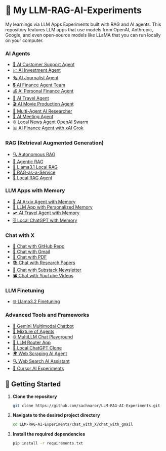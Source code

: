 

# 🌟 My LLM-RAG-AI-Experiments
My learnings via LLM Apps Experiments built with RAG and AI agents. This repository features LLM apps that use models from OpenAI, Anthropic, Google, and even open-source models like LLaMA that you can run locally on your computer.


### AI Agents
- [💼 AI Customer Support Agent](https://github.com/sachnaror/LLM-RAG-AI-Experiments/tree/main/ai_agent/ai_customer_support_agent)
- [📈 AI Investment Agent](https://github.com/sachnaror/LLM-RAG-AI-Experiments/tree/main/ai_agent/ai_investment_agent)
- [🗞️ AI Journalist Agent](https://github.com/sachnaror/LLM-RAG-AI-Experiments/tree/main/ai_agent/ai_journalist_agent)
- [💲 AI Finance Agent Team](https://github.com/sachnaror/LLM-RAG-AI-Experiments/tree/main/ai_agent/ai_finance_agent_team)
- [💰 AI Personal Finance Agent](https://github.com/sachnaror/LLM-RAG-AI-Experiments/tree/main/ai_agent/ai_personal_finance_agent)
- [🛫 AI Travel Agent](https://github.com/sachnaror/LLM-RAG-AI-Experiments/tree/main/ai_agent/ai_travel_agent)
- [🎬 AI Movie Production Agent](https://github.com/sachnaror/LLM-RAG-AI-Experiments/tree/main/ai_agent/ai_movie_production_agent)
- [📰 Multi-Agent AI Researcher](https://github.com/sachnaror/LLM-RAG-AI-Experiments/tree/main/ai_agent/multi_agent_researcher)
- [📑 AI Meeting Agent](https://github.com/sachnaror/LLM-RAG-AI-Experiments/tree/main/ai_agent/ai_meeting_agent)
- [🌐 Local News Agent OpenAI Swarm](https://github.com/sachnaror/LLM-RAG-AI-Experiments/tree/main/ai_agent/local_news_agent_openai_swarm)
- [📊 AI Finance Agent with xAI Grok](https://github.com/sachnaror/LLM-RAG-AI-Experiments/tree/main/ai_agent/xai_finance_agent)

### RAG (Retrieval Augmented Generation)
- [🔍 Autonomous RAG](https://github.com/sachnaror/LLM-RAG-AI-Experiments/tree/main/rag/autonomous_rag)
- [🔗 Agentic RAG](https://github.com/sachnaror/LLM-RAG-AI-Experiments/tree/main/rag/agentic_rag)
- [🔄 Llama3.1 Local RAG](https://github.com/sachnaror/LLM-RAG-AI-Experiments/tree/main/rag/llama3.1_local_rag)
- [🧩 RAG-as-a-Service](https://github.com/sachnaror/LLM-RAG-AI-Experiments/tree/main/rag/rag-as-a-service)
- [🦙 Local RAG Agent](https://github.com/sachnaror/LLM-RAG-AI-Experiments/tree/main/rag/local_rag_agent)

### LLM Apps with Memory
- [💾 AI Arxiv Agent with Memory](https://github.com/sachnaror/LLM-RAG-AI-Experiments/tree/main/llm_apps_with_memory/ai_arxiv_agent_memory)
- [📝 LLM App with Personalized Memory](https://github.com/sachnaror/LLM-RAG-AI-Experiments/tree/main/llm_apps_with_memory/llm_app_personalized_memory)
- [🛩️ AI Travel Agent with Memory](https://github.com/sachnaror/LLM-RAG-AI-Experiments/tree/main/llm_apps_with_memory/ai_travel_agent_memory)
- [🗄️ Local ChatGPT with Memory](https://github.com/sachnaror/LLM-RAG-AI-Experiments/tree/main/llm_apps_with_memory/local_chatgpt_with_memory)

### Chat with X
- [💬 Chat with GitHub Repo](https://github.com/sachnaror/LLM-RAG-AI-Experiments/tree/main/chat_with_X/chat_with_github)
- [📨 Chat with Gmail](https://github.com/sachnaror/LLM-RAG-AI-Experiments/tree/main/chat_with_X/chat_with_gmail)
- [📄 Chat with PDF](https://github.com/sachnaror/LLM-RAG-AI-Experiments/tree/main/chat_with_X/chat_with_pdf)
- [📚 Chat with Research Papers](https://github.com/sachnaror/LLM-RAG-AI-Experiments/tree/main/chat_with_X/chat_with_research_papers)
- [📝 Chat with Substack Newsletter](https://github.com/sachnaror/LLM-RAG-AI-Experiments/tree/main/chat_with_X/chat_with_substack)
- [📽️ Chat with YouTube Videos](https://github.com/sachnaror/LLM-RAG-AI-Experiments/tree/main/chat_with_X/chat_with_youtube_videos)

### LLM Finetuning
- [🌐 Llama3.2 Finetuning](https://github.com/sachnaror/LLM-RAG-AI-Experiments/tree/main/llm_finetuning/llama3.2_finetuning)

### Advanced Tools and Frameworks
- [🧪 Gemini Multimodal Chatbot](https://github.com/sachnaror/LLM-RAG-AI-Experiments/tree/main/advanced_tools_frameworks/gemini_multimodal_chatbot)
- [🔄 Mixture of Agents](https://github.com/sachnaror/LLM-RAG-AI-Experiments/tree/main/advanced_tools_frameworks/mixture_of_agents)
- [🌐 MultiLLM Chat Playground](https://github.com/sachnaror/LLM-RAG-AI-Experiments/tree/main/advanced_tools_frameworks/multillm_chat_playground)
- [🔗 LLM Router App](https://github.com/sachnaror/LLM-RAG-AI-Experiments/tree/main/advanced_tools_frameworks/llm_router_app)
- [💬 Local ChatGPT Clone](https://github.com/sachnaror/LLM-RAG-AI-Experiments/tree/main/advanced_tools_frameworks/local_chatgpt_clone)
- [🌍 Web Scraping AI Agent](https://github.com/sachnaror/LLM-RAG-AI-Experiments/tree/main/advanced_tools_frameworks/web_scrapping_ai_agent)
- [🔍 Web Search AI Assistant](https://github.com/sachnaror/LLM-RAG-AI-Experiments/tree/main/advanced_tools_frameworks/web_search_ai_assistant)
- [🧪 Cursor AI Experiments](https://github.com/sachnaror/LLM-RAG-AI-Experiments/tree/main/advanced_tools_frameworks/cursor_ai_experiments)

## 🚀 Getting Started

1. **Clone the repository**

    ```bash
    git clone https://github.com/sachnaror/LLM-RAG-AI-Experiments.git
    ```

2. **Navigate to the desired project directory**

    ```bash
    cd LLM-RAG-AI-Experiments/chat_with_X/chat_with_gmail
    ```

3. **Install the required dependencies**

    ```bash
    pip install -r requirements.txt
    ```




